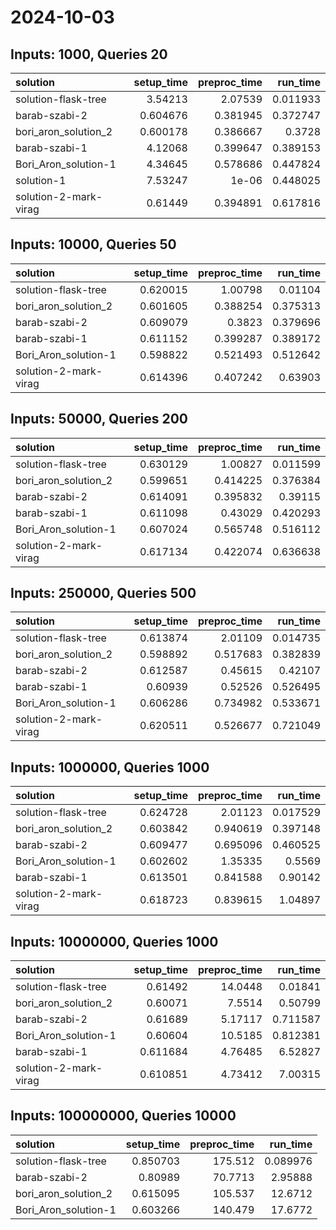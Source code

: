# 2024-10-03

## Inputs: 1000, Queries 20

| solution              |   setup_time |   preproc_time |   run_time |
|:----------------------|-------------:|---------------:|-----------:|
| solution-flask-tree   |     3.54213  |       2.07539  |   0.011933 |
| barab-szabi-2         |     0.604676 |       0.381945 |   0.372747 |
| bori_aron_solution_2  |     0.600178 |       0.386667 |   0.3728   |
| barab-szabi-1         |     4.12068  |       0.399647 |   0.389153 |
| Bori_Aron_solution-1  |     4.34645  |       0.578686 |   0.447824 |
| solution-1            |     7.53247  |       1e-06    |   0.448025 |
| solution-2-mark-virag |     0.61449  |       0.394891 |   0.617816 |

## Inputs: 10000, Queries 50

| solution              |   setup_time |   preproc_time |   run_time |
|:----------------------|-------------:|---------------:|-----------:|
| solution-flask-tree   |     0.620015 |       1.00798  |   0.01104  |
| bori_aron_solution_2  |     0.601605 |       0.388254 |   0.375313 |
| barab-szabi-2         |     0.609079 |       0.3823   |   0.379696 |
| barab-szabi-1         |     0.611152 |       0.399287 |   0.389172 |
| Bori_Aron_solution-1  |     0.598822 |       0.521493 |   0.512642 |
| solution-2-mark-virag |     0.614396 |       0.407242 |   0.63903  |

## Inputs: 50000, Queries 200

| solution              |   setup_time |   preproc_time |   run_time |
|:----------------------|-------------:|---------------:|-----------:|
| solution-flask-tree   |     0.630129 |       1.00827  |   0.011599 |
| bori_aron_solution_2  |     0.599651 |       0.414225 |   0.376384 |
| barab-szabi-2         |     0.614091 |       0.395832 |   0.39115  |
| barab-szabi-1         |     0.611098 |       0.43029  |   0.420293 |
| Bori_Aron_solution-1  |     0.607024 |       0.565748 |   0.516112 |
| solution-2-mark-virag |     0.617134 |       0.422074 |   0.636638 |

## Inputs: 250000, Queries 500

| solution              |   setup_time |   preproc_time |   run_time |
|:----------------------|-------------:|---------------:|-----------:|
| solution-flask-tree   |     0.613874 |       2.01109  |   0.014735 |
| bori_aron_solution_2  |     0.598892 |       0.517683 |   0.382839 |
| barab-szabi-2         |     0.612587 |       0.45615  |   0.42107  |
| barab-szabi-1         |     0.60939  |       0.52526  |   0.526495 |
| Bori_Aron_solution-1  |     0.606286 |       0.734982 |   0.533671 |
| solution-2-mark-virag |     0.620511 |       0.526677 |   0.721049 |

## Inputs: 1000000, Queries 1000

| solution              |   setup_time |   preproc_time |   run_time |
|:----------------------|-------------:|---------------:|-----------:|
| solution-flask-tree   |     0.624728 |       2.01123  |   0.017529 |
| bori_aron_solution_2  |     0.603842 |       0.940619 |   0.397148 |
| barab-szabi-2         |     0.609477 |       0.695096 |   0.460525 |
| Bori_Aron_solution-1  |     0.602602 |       1.35335  |   0.5569   |
| barab-szabi-1         |     0.613501 |       0.841588 |   0.90142  |
| solution-2-mark-virag |     0.618723 |       0.839615 |   1.04897  |

## Inputs: 10000000, Queries 1000

| solution              |   setup_time |   preproc_time |   run_time |
|:----------------------|-------------:|---------------:|-----------:|
| solution-flask-tree   |     0.61492  |       14.0448  |   0.01841  |
| bori_aron_solution_2  |     0.60071  |        7.5514  |   0.50799  |
| barab-szabi-2         |     0.61689  |        5.17117 |   0.711587 |
| Bori_Aron_solution-1  |     0.60604  |       10.5185  |   0.812381 |
| barab-szabi-1         |     0.611684 |        4.76485 |   6.52827  |
| solution-2-mark-virag |     0.610851 |        4.73412 |   7.00315  |

## Inputs: 100000000, Queries 10000

| solution             |   setup_time |   preproc_time |   run_time |
|:---------------------|-------------:|---------------:|-----------:|
| solution-flask-tree  |     0.850703 |       175.512  |   0.089976 |
| barab-szabi-2        |     0.80989  |        70.7713 |   2.95888  |
| bori_aron_solution_2 |     0.615095 |       105.537  |  12.6712   |
| Bori_Aron_solution-1 |     0.603266 |       140.479  |  17.6772   |